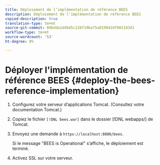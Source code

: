 ```yaml
---
title: Déploiement de l’implémentation de référence BEES
description: Déploiement de l’implémentation de référence BEES
copied-description: true
translation-type: tm+mt
source-git-commit: 89bdda1d4bd5c126f19ba75a819942df901183d1
workflow-type: tm+mt
source-wordcount: '53'
ht-degree: 0%

---
```



# Déployer l&#39;implémentation de référence BEES {#deploy-the-bees-reference-implementation}

1. Configurez votre serveur d’applications Tomcat. (Consultez votre documentation Tomcat.)
1. Copiez le fichier `[!DNL bees.war]` dans le dossier [!DNL webapps/] de Tomcat.
1. Envoyez une demande à `https://localhost:8080/bees`.

   Si le message &quot;BEES is Operational&quot; s’affiche, le déploiement est terminé.
1. Activez SSL sur votre serveur.
